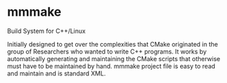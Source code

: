 # mmmake
Build System for C++/Linux

Initially designed to get over the complexities that CMake originated in the group of Researchers who wanted to write C++ programs.
It works by automatically generating and maintaining the CMake scripts that otherwise must have to be maintained by hand.
mmmake project file is easy to read and maintain and is standard XML.

